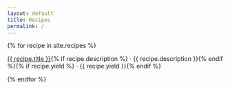 ```yaml
---
layout: default
title: Recipes
permalink: /
---
```


{% for recipe in site.recipes %}
  <p><a href="{{ recipe.url }}">{{ recipe.title }}</a>{% if recipe.description %} &middot; {{ recipe.description }}{% endif %}{% if recipe.yield %} &middot; {{ recipe.yield }}{% endif %}</p>
{% endfor %}
